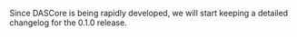<!-- Mark major changes under appropriate header and link PR/issue numbers -->

Since DASCore is being rapidly developed, we will start keeping
a detailed changelog for the 0.1.0 release.
